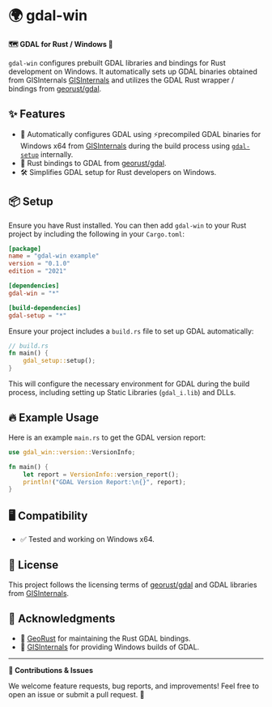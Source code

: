 # 🌍 gdal-win

**🗺️ GDAL for Rust / Windows 🎯**

`gdal-win` configures prebuilt GDAL libraries and bindings for Rust development on Windows. It automatically sets up GDAL binaries obtained from GISInternals [GISInternals](https://www.gisinternals.com) and utilizes the GDAL Rust wrapper / bindings from [georust/gdal](https://github.com/georust/gdal).

## ✨ Features

- 🔧 Automatically configures GDAL using ⚡precompiled GDAL binaries for Windows x64 from [GISInternals](https://www.gisinternals.com) during the build process using [`gdal-setup`](https://github.com/geocrate/gdal-setup) internally.
- 🦀 Rust bindings to GDAL from [georust/gdal](https://github.com/georust/gdal).
- 🛠️ Simplifies GDAL setup for Rust developers on Windows.

## 📦 Setup

Ensure you have Rust installed. You can then add `gdal-win` to your Rust project by including the following in your `Cargo.toml`:

```toml
[package]
name = "gdal-win example"
version = "0.1.0"
edition = "2021"

[dependencies]
gdal-win = "*"

[build-dependencies]
gdal-setup = "*"
```

Ensure your project includes a `build.rs` file to set up GDAL automatically:

```rust
// build.rs
fn main() {
    gdal_setup::setup();
}
```

This will configure the necessary environment for GDAL during the build process, including setting up Static Libraries (`gdal_i.lib`) and DLLs.

## 🔥 Example Usage

Here is an example `main.rs` to get the GDAL version report:

```rust
use gdal_win::version::VersionInfo;

fn main() {
    let report = VersionInfo::version_report();
    println!("GDAL Version Report:\n{}", report);
}
```

## 🖥️ Compatibility

- ✅ Tested and working on Windows x64.

## 📜 License

This project follows the licensing terms of [georust/gdal](https://github.com/georust/gdal) and GDAL libraries from [GISInternals](https://www.gisinternals.com).

## 💖 Acknowledgments

- 🦀 [GeoRust](https://github.com/georust) for maintaining the Rust GDAL bindings.
- 🎉 [GISInternals](https://www.gisinternals.com) for providing Windows builds of GDAL.

---

**🤝 Contributions & Issues**

We welcome feature requests, bug reports, and improvements! Feel free to open an issue or submit a pull request. 🚀

